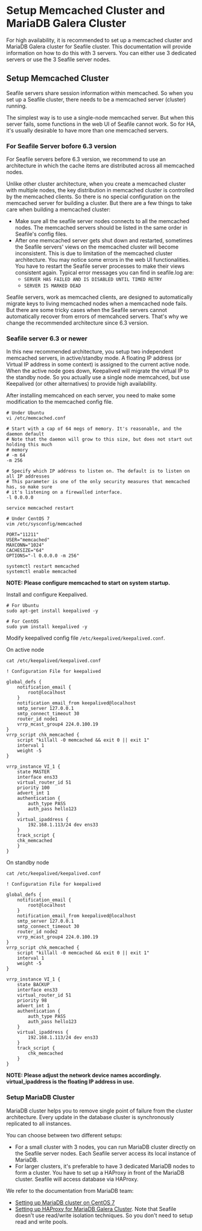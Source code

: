 # Setup Memcached Cluster and MariaDB Galera Cluster

For high availability, it is recommended to set up a memcached cluster and MariaDB Galera cluster for Seafile cluster. This documentation will provide information on how to do this with 3 servers. You can either use 3 dedicated servers or use the 3 Seafile server nodes.

## Setup Memcached Cluster

Seafile servers share session information within memcached. So when you set up a Seafile cluster, there needs to be a memcached server (cluster) running.

The simplest way is to use a single-node memcached server. But when this server fails, some functions in the web UI of Seafile cannot work. So for HA, it's usually desirable to have more than one memcached servers.

### For Seafile Server bofore 6.3 version

For Seafile servers before 6.3 version, we recommend to use an architecture in which the cache items are distributed across all memcached nodes.

Unlike other cluster architecture, when you create a memcached cluster with multiple nodes, the key distribution in memcached cluster is controlled by the memcached clients. So there is no special configuration on the memcached server for building a cluster. But there are a few things to take care when building a memcached cluster:

- Make sure all the seafile server nodes connects to all the memcached nodes. The memcached servers should be listed in the same order in Seafile's config files.
- After one memcached server gets shut down and restarted, sometimes the Seafile servers' views on the memcached cluster will become inconsistent. This is due to limitation of the memcached cluster architecture. You may notice some errors in the web UI functionalities. You have to restart the Seafile server processes to make their views consistent again. Typical error messages you can find in seafile.log are:
    * `SERVER HAS FAILED AND IS DISABLED UNTIL TIMED RETRY`
    * `SERVER IS MARKED DEAD`

Seafile servers, work as memcached clients, are designed to automatically migrate keys to living memcached nodes when a memcached node fails. But there are some tricky cases when the Seafile servers cannot automatically recover from errors of memcahced servers. That's why we change the recommended architecture since 6.3 version.

### Seafile server 6.3 or newer

In this new recommended architecture, you setup two independent memcached servers, in active/standby mode. A floating IP address (or Virtual IP address in some context) is assigned to the current active node. When the active node goes down, Keepalived will migrate the virtual IP to the standby node. So you actually use a single node memcahced, but use Keepalived (or other alternatives) to provide high availability.

After installing memcahced on each server, you need to make some modification to the memcached config file.

```
# Under Ubuntu
vi /etc/memcached.conf

# Start with a cap of 64 megs of memory. It's reasonable, and the daemon default
# Note that the daemon will grow to this size, but does not start out holding this much
# memory
# -m 64
-m 256

# Specify which IP address to listen on. The default is to listen on all IP addresses
# This parameter is one of the only security measures that memcached has, so make sure
# it's listening on a firewalled interface.
-l 0.0.0.0

service memcached restart
```

```
# Under CentOS 7
vim /etc/sysconfig/memcached

PORT="11211"
USER="memcached"
MAXCONN="1024"
CACHESIZE="64"
OPTIONS="-l 0.0.0.0 -m 256"

systemctl restart memcached
systemctl enable memcached
```

**NOTE: Please configure memcached to start on system startup.**

Install and configure Keepalived.

```
# For Ubuntu
sudo apt-get install keepalived -y

# For CentOS
sudo yum install keepalived -y
```

Modify keepalived config file `/etc/keepalived/keepalived.conf`.

On active node
```
cat /etc/keepalived/keepalived.conf

! Configuration File for keepalived

global_defs {
    notification_email {
        root@localhost
    }
    notification_email_from keepalived@localhost
    smtp_server 127.0.0.1
    smtp_connect_timeout 30
    router_id node1
    vrrp_mcast_group4 224.0.100.19
}
vrrp_script chk_memcached {
    script "killall -0 memcached && exit 0 || exit 1"
    interval 1
    weight -5
}

vrrp_instance VI_1 {
    state MASTER
    interface ens33
    virtual_router_id 51
    priority 100
    advert_int 1
    authentication {
        auth_type PASS
        auth_pass hello123
    }
    virtual_ipaddress {
        192.168.1.113/24 dev ens33
    }
    track_script {
	chk_memcached
    }
}
```

On standby node
```
cat /etc/keepalived/keepalived.conf

! Configuration File for keepalived

global_defs {
    notification_email {
        root@localhost
    }
    notification_email_from keepalived@localhost
    smtp_server 127.0.0.1
    smtp_connect_timeout 30
    router_id node2
    vrrp_mcast_group4 224.0.100.19
}
vrrp_script chk_memcached {
    script "killall -0 memcached && exit 0 || exit 1"
    interval 1
    weight -5
}

vrrp_instance VI_1 {
    state BACKUP
    interface ens33
    virtual_router_id 51
    priority 98
    advert_int 1
    authentication {
        auth_type PASS
        auth_pass hello123
    }
    virtual_ipaddress {
        192.168.1.113/24 dev ens33
    }
    track_script {
        chk_memcached
    }
}
```

**NOTE: Please adjust the network device names accordingly. virtual_ipaddress is the floating IP address in use.**

### Setup MariaDB Cluster

MariaDB cluster helps you to remove single point of failure from the cluster architecture. Every update in the database cluster is synchronously replicated to all instances.

You can choose between two different setups:

- For a small cluster with 3 nodes, you can run MariaDB cluster directly on the Seafile server nodes. Each Seafile server access its local instance of MariaDB.
- For larger clusters, it's preferable to have 3 dedicated MariaDB nodes to form a cluster. You have to set up a HAProxy in front of the MariaDB cluster. Seafile will access database via HAProxy.

We refer to the documentation from MariaDB team:

- [Setting up MariaDB cluster on CentOS 7](https://mariadb.com/resources/blog/setting-mariadb-enterprise-cluster-part-2-how-set-mariadb-cluster)
- [Setting up HAProxy for MariaDB Galera Cluster](https://mariadb.com/resources/blog/setup-mariadb-enterprise-cluster-part-3-setup-ha-proxy-load-balancer-read-and-write-pools). Note that Seafile doesn't use read/write isolation techniques. So you don't need to setup read and write pools.
